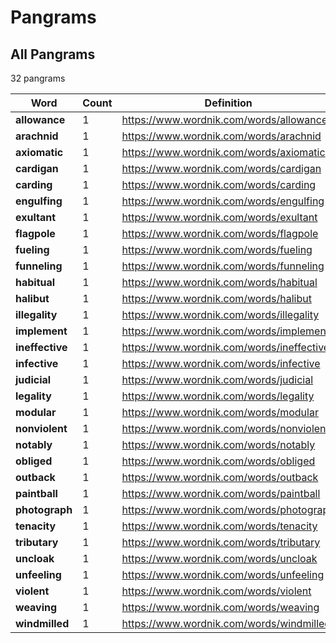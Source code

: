<!-- generated via `poetry shell` then `make gen-stats` -->

# Pangrams

## All Pangrams

<!-- generated table start -->

32 pangrams

| Word            |   Count | Definition                                |
|-----------------|---------|-------------------------------------------|
| **allowance**   |       1 | https://www.wordnik.com/words/allowance   |
| **arachnid**    |       1 | https://www.wordnik.com/words/arachnid    |
| **axiomatic**   |       1 | https://www.wordnik.com/words/axiomatic   |
| **cardigan**    |       1 | https://www.wordnik.com/words/cardigan    |
| **carding**     |       1 | https://www.wordnik.com/words/carding     |
| **engulfing**   |       1 | https://www.wordnik.com/words/engulfing   |
| **exultant**    |       1 | https://www.wordnik.com/words/exultant    |
| **flagpole**    |       1 | https://www.wordnik.com/words/flagpole    |
| **fueling**     |       1 | https://www.wordnik.com/words/fueling     |
| **funneling**   |       1 | https://www.wordnik.com/words/funneling   |
| **habitual**    |       1 | https://www.wordnik.com/words/habitual    |
| **halibut**     |       1 | https://www.wordnik.com/words/halibut     |
| **illegality**  |       1 | https://www.wordnik.com/words/illegality  |
| **implement**   |       1 | https://www.wordnik.com/words/implement   |
| **ineffective** |       1 | https://www.wordnik.com/words/ineffective |
| **infective**   |       1 | https://www.wordnik.com/words/infective   |
| **judicial**    |       1 | https://www.wordnik.com/words/judicial    |
| **legality**    |       1 | https://www.wordnik.com/words/legality    |
| **modular**     |       1 | https://www.wordnik.com/words/modular     |
| **nonviolent**  |       1 | https://www.wordnik.com/words/nonviolent  |
| **notably**     |       1 | https://www.wordnik.com/words/notably     |
| **obliged**     |       1 | https://www.wordnik.com/words/obliged     |
| **outback**     |       1 | https://www.wordnik.com/words/outback     |
| **paintball**   |       1 | https://www.wordnik.com/words/paintball   |
| **photograph**  |       1 | https://www.wordnik.com/words/photograph  |
| **tenacity**    |       1 | https://www.wordnik.com/words/tenacity    |
| **tributary**   |       1 | https://www.wordnik.com/words/tributary   |
| **uncloak**     |       1 | https://www.wordnik.com/words/uncloak     |
| **unfeeling**   |       1 | https://www.wordnik.com/words/unfeeling   |
| **violent**     |       1 | https://www.wordnik.com/words/violent     |
| **weaving**     |       1 | https://www.wordnik.com/words/weaving     |
| **windmilled**  |       1 | https://www.wordnik.com/words/windmilled  |

<!-- generated table end -->
